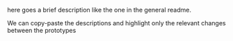 here goes a brief description like the one in the general readme. 

We can copy-paste the descriptions and highlight only the relevant changes between the prototypes
